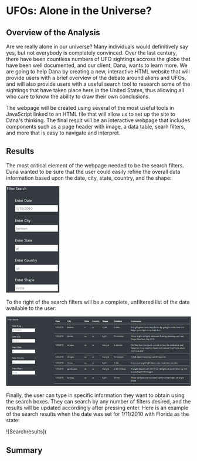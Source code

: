# UFOs: Alone in the Universe?

## Overview of the Analysis
Are we really alone in our universe?  Many individuals would definitively say yes, but not everybody is completely convinced.  Over the last century, there have been countless numbers of UFO sightings accross the globe that have been well documented, and our client, Dana, wants to learn more.  We are going to help Dana by creating a new, interactive HTML website that will provide users with a brief overview of the debate around aliens and UFOs, and will also provide users with a useful search tool to research some of the sightings that have taken place here in the United States, thus allowing all who care to know the ability to draw their own conclusions.  

The webpage will be created using several of the most useful tools in JavaScript linked to an HTML file that will allow us to set up the site to Dana's thinking.  The final result will be an interactive webpage that includes components such as a page header with image, a data table, searh filters, and more that is easy to navigate and interpret.
  
## Results
The most critical element of the webpage needed to be the search filters.  Dana wanted to be sure that the user could easily refine the overall data information based upon the date, city, state, country, and the shape:

![Filterbox](https://github.com/BHCharlton/UFOs/blob/main/Search_filter.png)

To the right of the search filters will be a complete, unfiltered list of the data available to the user:

![Fulltable](https://github.com/BHCharlton/UFOs/blob/main/Data_table.PNG)

Finally, the user can type in specific information they want to obtain using the search boxes.  They can search by any number of filters desired, and the results will be updated accordingly after pressing enter.  Here is an example of the search results when the date was set for 1/11/2010 with Florida as the state:

![Searchresults](

## Summary

